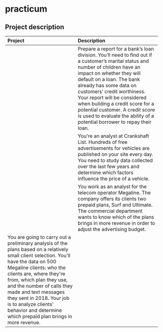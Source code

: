 # practicum
## Project description
|Project | Description |
|:----   |:---         |
|        |Prepare a report for a bank’s loan division. You’ll need to find out if a customer’s marital status and number of children have an impact on whether they           will default on a loan. The bank already has some data on customers’ credit worthiness. Your report will be considered when building a credit score for a           potential customer. A credit score is used to evaluate the ability of a potential borrower to repay their loan.|
|        |You're an analyst at Crankshaft List. Hundreds of free advertisements for vehicles are published on your site every day. You need to study data collected           over the last few years and determine which factors influence the price of a vehicle.|
|        |You work as an analyst for the telecom operator Megaline. The company offers its clients two prepaid plans, Surf and Ultimate. The commercial department             wants to know which of the plans brings in more revenue in order to adjust the advertising budget. 
          You are going to carry out a preliminary analysis of the plans based on a relatively small client selection. You'll have the data on 500 Megaline clients:           who the clients are, where they're from, which plan they use, and the number of calls they made and text messages they sent in 2018. Your job is to                 analyze clients' behavior and determine which prepaid plan brings in more revenue.|
